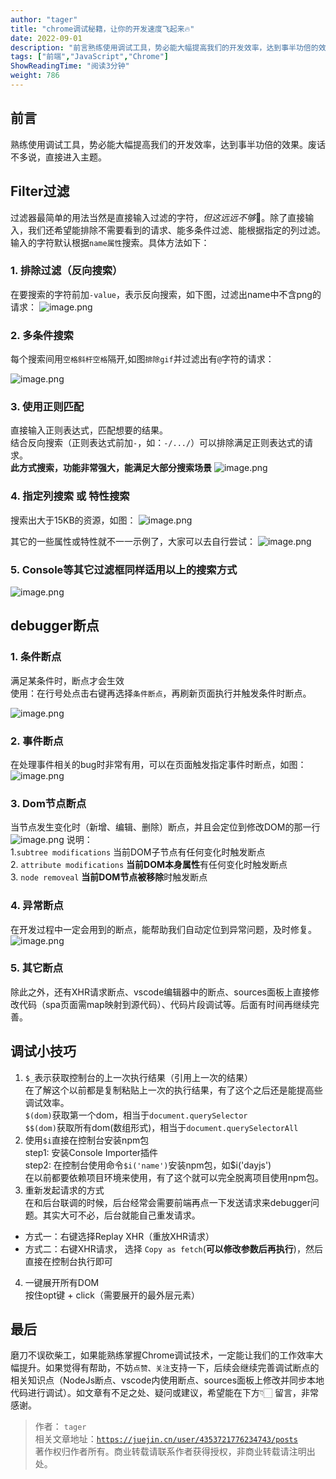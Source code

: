 ```yaml
---
author: "tager"
title: "chrome调试秘籍，让你的开发速度飞起来🔥"
date: 2022-09-01
description: "前言熟练使用调试工具，势必能大幅提高我们的开发效率，达到事半功倍的效果。废话不多说，直接进入主题。Filter过滤过滤器最简单的用法当然是直接输入过滤的字符，但这远远不够🤗。除了直接输入，我们还"
tags: ["前端","JavaScript","Chrome"]
ShowReadingTime: "阅读3分钟"
weight: 786
---
```

前言
--

熟练使用调试工具，势必能大幅提高我们的开发效率，达到事半功倍的效果。废话不多说，直接进入主题。

Filter过滤
--------

过滤器最简单的用法当然是直接输入过滤的字符，_但这远远不够_🤗。除了直接输入，我们还希望能排除不需要看到的请求、能多条件过滤、能根据指定的列过滤。输入的字符默认根据`name属性`搜索。具体方法如下：

### 1\. 排除过滤（反向搜索）

在要搜索的字符前加`-value`，表示反向搜索，如下图，过滤出name中不含png的请求： ![image.png](https://p3-juejin.byteimg.com/tos-cn-i-k3u1fbpfcp/4b7752083c864d5ca2cf12e0cbf0c863~tplv-k3u1fbpfcp-zoom-in-crop-mark:1512:0:0:0.awebp?)

### 2\. 多条件搜索

每个搜索间用`空格斜杆空格`隔开,如图`排除gif`并过滤出有`@`字符的请求：

![image.png](https://p9-juejin.byteimg.com/tos-cn-i-k3u1fbpfcp/9688f0b7ae734264928ce3b627199205~tplv-k3u1fbpfcp-zoom-in-crop-mark:1512:0:0:0.awebp?)

### 3\. 使用正则匹配

直接输入正则表达式，匹配想要的结果。  
结合反向搜索（正则表达式前加`-`，如：`-/.../`）可以排除满足正则表达式的请求。  
**此方式搜索，功能非常强大，能满足大部分搜索场景** ![image.png](https://p3-juejin.byteimg.com/tos-cn-i-k3u1fbpfcp/492f7ee6250840e5b1d917827782072f~tplv-k3u1fbpfcp-zoom-in-crop-mark:1512:0:0:0.awebp?)

### 4\. 指定列搜索 或 特性搜索

搜索出大于15KB的资源，如图： ![image.png](https://p9-juejin.byteimg.com/tos-cn-i-k3u1fbpfcp/f549adbd744442508755a18af90590f1~tplv-k3u1fbpfcp-zoom-in-crop-mark:1512:0:0:0.awebp?)

其它的一些属性或特性就不一一示例了，大家可以去自行尝试： ![image.png](https://p1-juejin.byteimg.com/tos-cn-i-k3u1fbpfcp/286877d4c1b94b499ac3203545964b64~tplv-k3u1fbpfcp-zoom-in-crop-mark:1512:0:0:0.awebp?)

### 5\. Console等其它过滤框同样适用以上的搜索方式

![image.png](https://p6-juejin.byteimg.com/tos-cn-i-k3u1fbpfcp/f9488d13992249938d077704aad0596b~tplv-k3u1fbpfcp-zoom-in-crop-mark:1512:0:0:0.awebp?)

debugger断点
----------

### 1\. 条件断点

满足某条件时，断点才会生效  
使用：在行号处点击右键再选择`条件断点`，再刷新页面执行并触发条件时断点。

![image.png](https://p1-juejin.byteimg.com/tos-cn-i-k3u1fbpfcp/f6a36e6027d147af9e1e022136fc5aec~tplv-k3u1fbpfcp-zoom-in-crop-mark:1512:0:0:0.awebp?)

### 2\. 事件断点

在处理事件相关的bug时非常有用，可以在页面触发指定事件时断点，如图： ![image.png](https://p1-juejin.byteimg.com/tos-cn-i-k3u1fbpfcp/deeae376b9de4094b65956e9ea2ec312~tplv-k3u1fbpfcp-zoom-in-crop-mark:1512:0:0:0.awebp?)

### 3\. Dom节点断点

当节点发生变化时（新增、编辑、删除）断点，并且会定位到修改DOM的那一行 ![image.png](https://p1-juejin.byteimg.com/tos-cn-i-k3u1fbpfcp/23f0d29e838f498c98ffd43cbc48774e~tplv-k3u1fbpfcp-zoom-in-crop-mark:1512:0:0:0.awebp?) 说明：  
1.`subtree modifications` 当前DOM子节点有任何变化时触发断点  
2\. `attribute modifications` **当前DOM本身属性**有任何变化时触发断点  
3\. `node removeal` **当前DOM节点被移除**时触发断点

### 4\. 异常断点

在开发过程中一定会用到的断点，能帮助我们自动定位到异常问题，及时修复。 ![image.png](https://p1-juejin.byteimg.com/tos-cn-i-k3u1fbpfcp/13f69630ea4a4980aeace46843b8fd7c~tplv-k3u1fbpfcp-zoom-in-crop-mark:1512:0:0:0.awebp?)

### 5\. 其它断点

除此之外，还有XHR请求断点、vscode编辑器中的断点、sources面板上直接修改代码（spa页面需map映射到源代码）、代码片段调试等。后面有时间再继续完善。

调试小技巧
-----

1.  `$_`表示获取控制台的上一次执行结果（引用上一次的结果）  
    在了解这个以前都是复制粘贴上一次的执行结果，有了这个之后还是能提高些调试效率。  
    `$(dom)`获取第一个dom，相当于`document.querySelector`  
    `$$(dom)`获取所有dom(数组形式)，相当于`document.querySelectorAll`
2.  使用`$i`直接在控制台安装npm包  
    step1: 安装Console Importer插件  
    step2: 在控制台使用命令`$i('name')`安装npm包，如$i('dayjs')  
    在以前都要依赖项目环境来使用，有了这个就可以完全脱离项目使用npm包。
3.  重新发起请求的方式  
    在和后台联调的时候，后台经常会需要前端再点一下发送请求来debugger问题。其实大可不必，后台就能自己重发请求。

*   方式一：右键选择Replay XHR（重放XHR请求）
*   方式二：右键XHR请求， 选择 `Copy as fetch`(**可以修改参数后再执行**)，然后直接在控制台执行即可

4.  一键展开所有DOM  
    按住opt键 + click（需要展开的最外层元素）

最后
--

磨刀不误砍柴工，如果能熟练掌握Chrome调试技术，一定能让我们的工作效率大幅提升。如果觉得有帮助，不妨`点赞、关注`支持一下，后续会继续完善调试断点的相关知识点（NodeJs断点、vscode内使用断点、sources面板上修改并同步本地代码进行调试）。如文章有不足之处、疑问或建议，希望能在下方👇🏻 留言，非常感谢。

> 作者： `tager`  
> 相关文章地址：[`https://juejin.cn/user/4353721776234743/posts`](https://juejin.cn/user/4353721776234743/posts "https://juejin.cn/user/4353721776234743/posts")  
> 著作权归作者所有。商业转载请联系作者获得授权，非商业转载请注明出处。